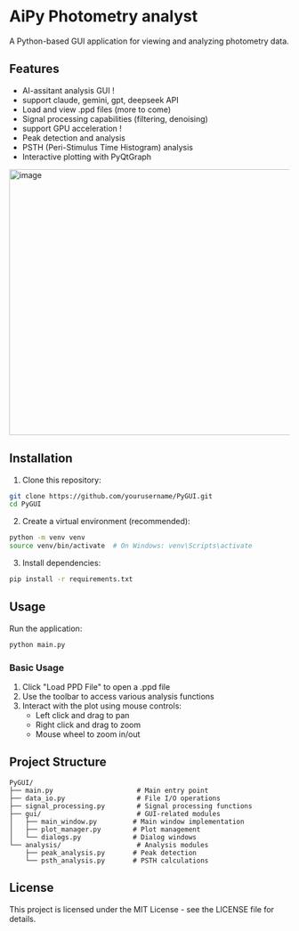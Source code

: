 # AiPy Photometry analyst

A Python-based GUI application for viewing and analyzing photometry data.

## Features

- AI-assitant analysis GUI !
- support claude, gemini, gpt, deepseek API
- Load and view .ppd files (more to come)
- Signal processing capabilities (filtering, denoising)
- support GPU acceleration !
- Peak detection and analysis
- PSTH (Peri-Stimulus Time Histogram) analysis
- Interactive plotting with PyQtGraph
<img width="954" height="478" alt="image" src="https://github.com/user-attachments/assets/d483ef6e-a93f-46a8-ad83-19fa506f0da2" />

## Installation

1. Clone this repository:
```bash
git clone https://github.com/yourusername/PyGUI.git
cd PyGUI
```

2. Create a virtual environment (recommended):
```bash
python -m venv venv
source venv/bin/activate  # On Windows: venv\Scripts\activate
```

3. Install dependencies:
```bash
pip install -r requirements.txt
```

## Usage

Run the application:
```bash
python main.py
```

### Basic Usage

1. Click "Load PPD File" to open a .ppd file
2. Use the toolbar to access various analysis functions
3. Interact with the plot using mouse controls:
   - Left click and drag to pan
   - Right click and drag to zoom
   - Mouse wheel to zoom in/out

## Project Structure

```
PyGUI/
├── main.py                     # Main entry point
├── data_io.py                  # File I/O operations
├── signal_processing.py        # Signal processing functions
├── gui/                        # GUI-related modules
│   ├── main_window.py         # Main window implementation
│   ├── plot_manager.py        # Plot management
│   └── dialogs.py             # Dialog windows
└── analysis/                   # Analysis modules
    ├── peak_analysis.py       # Peak detection
    └── psth_analysis.py       # PSTH calculations
```

## License

This project is licensed under the MIT License - see the LICENSE file for details. 
